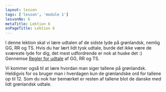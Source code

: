 ```yaml
---
layout: lesson
tags: ['lesson', 'module 1']
lessonNo: 6
metaTitle: Lektion 6
onPageTitle: Lektion 6
---
```

I denne lektion skal vi lære udtalen af de sidste lyde på grønlandsk, nemlig GG, RR og TS. Hvis du har lært lidt tysk udtale, burde det ikke være de sværeste lyde for dig, det mest udfordrende er nok at huske det :) Gennemse [Regler for udtale]({{'/parloer/regler'|url}}) af GG, RR og TS.

Vi kommer også til at lære hvordan man siger tallene på grønlandsk. Heldigvis for os bruger man i hverdagen kun de grønlandske ord for tallene op til 12. Som du nok har bemærket er resten af tallene blot de danske med lidt grønlandsk udtale.